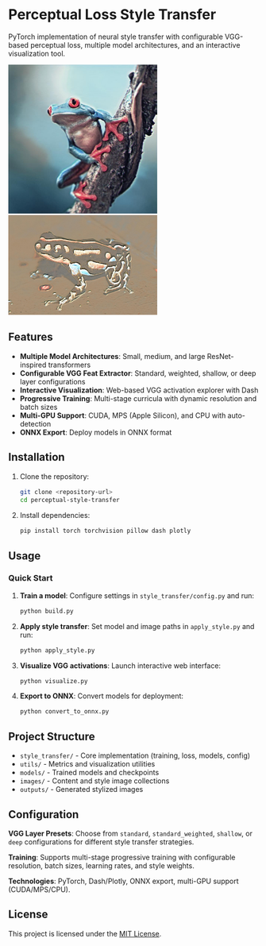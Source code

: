 # Perceptual Loss Style Transfer

PyTorch implementation of neural style transfer with configurable VGG-based perceptual loss, multiple model architectures, and an interactive visualization tool.

<div>
<img src="examples/frog2.jpg" width="300">
<img src="examples/frog3.jpg" width="300">
</div>

## Features

- **Multiple Model Architectures**: Small, medium, and large ResNet-inspired transformers
- **Configurable VGG Feat Extractor**: Standard, weighted, shallow, or deep layer configurations
- **Interactive Visualization**: Web-based VGG activation explorer with Dash
- **Progressive Training**: Multi-stage curricula with dynamic resolution and batch sizes
- **Multi-GPU Support**: CUDA, MPS (Apple Silicon), and CPU with auto-detection
- **ONNX Export**: Deploy models in ONNX format

## Installation

1. Clone the repository:
   ```bash
   git clone <repository-url>
   cd perceptual-style-transfer
   ```

2. Install dependencies:
   ```bash
   pip install torch torchvision pillow dash plotly
   ```

## Usage

### Quick Start

1. **Train a model**: Configure settings in `style_transfer/config.py` and run:
   ```bash
   python build.py
   ```

2. **Apply style transfer**: Set model and image paths in `apply_style.py` and run:
   ```bash
   python apply_style.py
   ```

3. **Visualize VGG activations**: Launch interactive web interface:
   ```bash
   python visualize.py
   ```

4. **Export to ONNX**: Convert models for deployment:
   ```bash
   python convert_to_onnx.py
   ```

## Project Structure

- `style_transfer/` - Core implementation (training, loss, models, config)
- `utils/` - Metrics and visualization utilities  
- `models/` - Trained models and checkpoints
- `images/` - Content and style image collections
- `outputs/` - Generated stylized images

## Configuration

**VGG Layer Presets**: Choose from `standard`, `standard_weighted`, `shallow`, or `deep` configurations for different style transfer strategies.

**Training**: Supports multi-stage progressive training with configurable resolution, batch sizes, learning rates, and style weights.

**Technologies**: PyTorch, Dash/Plotly, ONNX export, multi-GPU support (CUDA/MPS/CPU).

## License

This project is licensed under the [MIT License](LICENSE).
